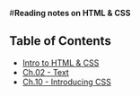 #**Reading notes on HTML & CSS**
## Table of Contents
- [Intro to HTML & CSS](201-01.md)
- [Ch.02 - Text](201-02-01.md)
- [Ch.10 - Introducing CSS](201-02-02.md)
